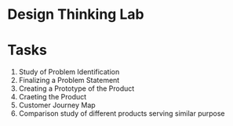 # Design Thinking Lab 
# Tasks
1. Study of Problem Identification
2. Finalizing a Problem Statement
3. Creating a Prototype of the Product
4. Craeting the Product
5. Customer Journey Map
6. Comparison study of different products serving similar purpose 
